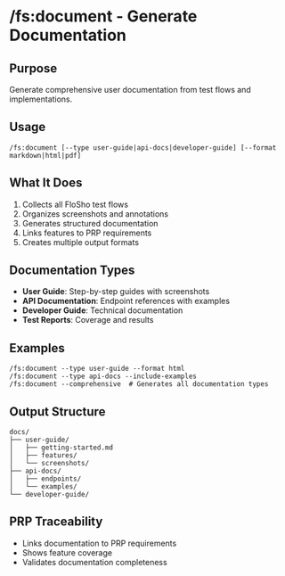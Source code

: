 # /fs:document - Generate Documentation

## Purpose
Generate comprehensive user documentation from test flows and implementations.

## Usage
```
/fs:document [--type user-guide|api-docs|developer-guide] [--format markdown|html|pdf]
```

## What It Does
1. Collects all FloSho test flows
2. Organizes screenshots and annotations  
3. Generates structured documentation
4. Links features to PRP requirements
5. Creates multiple output formats

## Documentation Types
- **User Guide**: Step-by-step guides with screenshots
- **API Documentation**: Endpoint references with examples
- **Developer Guide**: Technical documentation
- **Test Reports**: Coverage and results

## Examples
```
/fs:document --type user-guide --format html
/fs:document --type api-docs --include-examples
/fs:document --comprehensive  # Generates all documentation types
```

## Output Structure
```
docs/
├── user-guide/
│   ├── getting-started.md
│   ├── features/
│   └── screenshots/
├── api-docs/
│   ├── endpoints/
│   └── examples/
└── developer-guide/
```

## PRP Traceability
- Links documentation to PRP requirements
- Shows feature coverage
- Validates documentation completeness